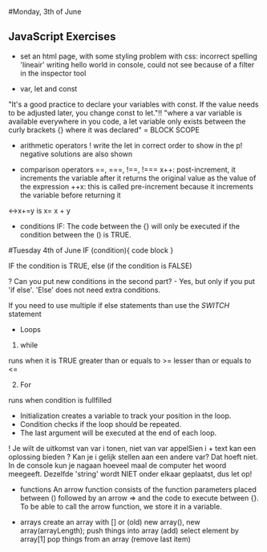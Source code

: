 #Monday, 3th of June
## JavaScript Exercises

* set an html page, with some styling
problem with css: incorrect spelling 'lineair'
writing hello world in console, could not see because of a filter in the inspector tool

* var, let and const

"It's a good practice to declare your variables with const. If the value needs to be adjusted later, you change const to let."!!
"where a var variable is available everywhere in you code, a let variable only exists between the curly brackets {} where it was declared" = BLOCK SCOPE 

* arithmetic operators
! write the let in correct order to show in the p!
negative solutions are also shown

* comparison  operators
==, ===, !==, !===
x++: post-increment, it increments the variable after it returns the original value as the value of the expression
++x: this is called pre-increment because it increments the variable before returning it

<->x+=y  is x= x + y 

* conditions
IF:
The code between the {} will only be executed if the condition between the () is TRUE.

#Tuesday 4th of June
 IF (condition){
code block
}

IF the condition is TRUE, else (if the condition is FALSE)

? Can you put new conditions in the second part? - Yes, but only if you put 'if else'. 
'Else' does not need extra conditions.

If you need to use multiple if else statements than use the *SWITCH* statement

* Loops
1. while

runs when it is TRUE
greater than or equals to >=
lesser than or equals to <=

2. For

runs when condition is fullfilled
- Initialization creates a variable to track your position in the loop.
- Condition checks if the loop should be repeated.
- The last argument will be executed at the end of each loop.

! Je wilt de uitkomst van var i tonen, niet van var appelSien
i + text kan een oplossing bieden
? Kan je i gelijk stellen aan een andere var?
Dat hoeft niet. In de console kun je nagaan hoeveel maal de computer het woord meegeeft. 
Dezelfde 'string' wordt NIET onder elkaar geplaatst, dus let op!

* functions
An arrow function consists of the function parameters placed between () followed by an arrow => and the code to execute between {}.
To be able to call the arrow function, we store it in a variable.

* arrays
create an array with [] or (old) new array(), new array(arrayLength);
push things into array (add)
select element by array[1]
pop things from an array (remove last item)